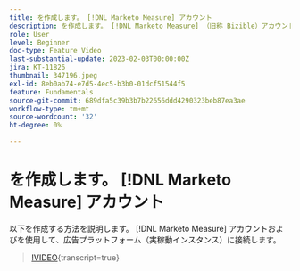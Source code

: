 ```yaml
---
title: を作成します。 [!DNL Marketo Measure] アカウント
description: を作成します。 [!DNL Marketo Measure] （旧称 Bizible）アカウントと、広告プラットフォーム（本番インスタンス）に接続します。
role: User
level: Beginner
doc-type: Feature Video
last-substantial-update: 2023-02-03T00:00:00Z
jira: KT-11826
thumbnail: 347196.jpeg
exl-id: 8eb0ab74-e7d5-4ec5-b3b0-01dcf51544f5
feature: Fundamentals
source-git-commit: 689dfa5c39b3b7b22656ddd4290323beb87ea3ae
workflow-type: tm+mt
source-wordcount: '32'
ht-degree: 0%

---
```


# を作成します。 [!DNL Marketo Measure] アカウント

以下を作成する方法を説明します。 [!DNL Marketo Measure] アカウントおよびを使用して、広告プラットフォーム（実稼動インスタンス）に接続します。

>[!VIDEO](https://video.tv.adobe.com/v/347196/?learn=on){transcript=true}
